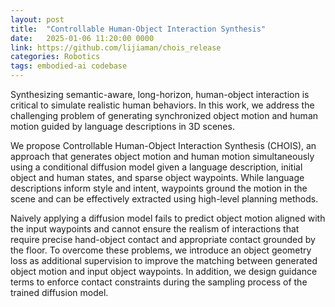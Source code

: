 ```yaml
---
layout: post
title:  "Controllable Human-Object Interaction Synthesis"
date:   2025-01-06 11:20:00 0000
link: https://github.com/lijiaman/chois_release
categories: Robotics
tags: embodied-ai codebase
---
```


Synthesizing semantic-aware, long-horizon, human-object interaction is critical to simulate realistic human behaviors. In this work, we address the challenging problem of generating synchronized object motion and human motion guided by language descriptions in 3D scenes.

We propose Controllable Human-Object Interaction Synthesis (CHOIS), an approach that generates object motion and human motion simultaneously using a conditional diffusion model given a language description, initial object and human states, and sparse object waypoints. While language descriptions inform style and intent, waypoints ground the motion in the scene and can be effectively extracted using high-level planning methods.

Naively applying a diffusion model fails to predict object motion aligned with the input waypoints and cannot ensure the realism of interactions that require precise hand-object contact and appropriate contact grounded by the floor. To overcome these problems, we introduce an object geometry loss as additional supervision to improve the matching between generated object motion and input object waypoints. In addition, we design guidance terms to enforce contact constraints during the sampling process of the trained diffusion model.
